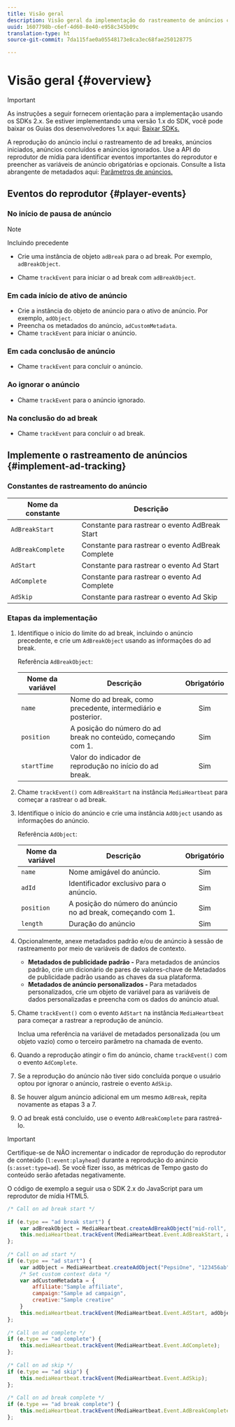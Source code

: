 ```yaml
---
title: Visão geral
description: Visão geral da implementação do rastreamento de anúncios com o SDK do Media.
uuid: 1607798b-c6ef-4d60-8e40-e958c345b09c
translation-type: ht
source-git-commit: 7da115fae0a05548173e8ca3ec68fae250128775

---
```



# Visão geral {#overview}

>[!IMPORTANT]
>
>As instruções a seguir fornecem orientação para a implementação usando os SDKs 2.x. Se estiver implementando uma versão 1.x do SDK, você pode baixar os Guias dos desenvolvedores 1.x aqui: [Baixar SDKs.](/help/sdk-implement/download-sdks.md)

A reprodução do anúncio inclui o rastreamento de ad breaks, anúncios iniciados, anúncios concluídos e anúncios ignorados. Use a API do reprodutor de mídia para identificar eventos importantes do reprodutor e preencher as variáveis de anúncio obrigatórias e opcionais. Consulte a lista abrangente de metadados aqui: [Parâmetros de anúncios.](/help/metrics-and-metadata/ad-parameters.md)

## Eventos do reprodutor {#player-events}


### No início de pausa de anúncio

>[!NOTE]
>Incluindo precedente

* Crie uma instância de objeto `adBreak` para o ad break. Por exemplo, `adBreakObject`.

* Chame `trackEvent` para iniciar o ad break com `adBreakObject`.

### Em cada início de ativo de anúncio

* Crie a instância do objeto de anúncio para o ativo de anúncio. Por exemplo, `adObject`.
* Preencha os metadados do anúncio, `adCustomMetadata`.
* Chame `trackEvent` para iniciar o anúncio.

### Em cada conclusão de anúncio

* Chame `trackEvent` para concluir o anúncio.

### Ao ignorar o anúncio

* Chame `trackEvent` para o anúncio ignorado.

### Na conclusão do ad break

* Chame `trackEvent` para concluir o ad break.

## Implemente o rastreamento de anúncios {#implement-ad-tracking}

### Constantes de rastreamento do anúncio

| Nome da constante | Descrição   |
|---|---|
| `AdBreakStart` | Constante para rastrear o evento AdBreak Start |
| `AdBreakComplete` | Constante para rastrear o evento AdBreak Complete |
| `AdStart` | Constante para rastrear o evento Ad Start |
| `AdComplete` | Constante para rastrear o evento Ad Complete |
| `AdSkip` | Constante para rastrear o evento Ad Skip |

### Etapas da implementação

1. Identifique o início do limite do ad break, incluindo o anúncio precedente, e crie um `AdBreakObject` usando as informações do ad break.

   Referência `AdBreakObject`:

   | Nome da variável | Descrição | Obrigatório |
   | --- | --- | :---: |
   | `name` | Nome do ad break, como precedente, intermediário e posterior. | Sim |
   | `position` | A posição do número do ad break no conteúdo, começando com 1. | Sim |
   | `startTime` | Valor do indicador de reprodução no início do ad break. | Sim |

1. Chame `trackEvent()` com `AdBreakStart` na instância `MediaHeartbeat` para começar a rastrear o ad break.

1. Identifique o início do anúncio e crie uma instância `AdObject` usando as informações do anúncio.

   Referência `AdObject`:

   | Nome da variável | Descrição | Obrigatório |
   | --- | --- | :---: |
   | `name` | Nome amigável do anúncio. | Sim |
   | `adId` | Identificador exclusivo para o anúncio. | Sim |
   | `position` | A posição do número do anúncio no ad break, começando com 1. | Sim |
   | `length` | Duração do anúncio | Sim |

1. Opcionalmente, anexe metadados padrão e/ou de anúncio à sessão de rastreamento por meio de variáveis de dados de contexto.

   * **Metadados de publicidade padrão -** Para metadados de anúncios padrão, crie um dicionário de pares de valores-chave de Metadados de publicidade padrão usando as chaves da sua plataforma.
   * **Metadados de anúncio personalizados -** Para metadados personalizados, crie um objeto de variável para as variáveis de dados personalizadas e preencha com os dados do anúncio atual.

1. Chame `trackEvent()` com o evento `AdStart` na instância `MediaHeartbeat` para começar a rastrear a reprodução de anúncio.

   Inclua uma referência na variável de metadados personalizada (ou um objeto vazio) como o terceiro parâmetro na chamada de evento.

1. Quando a reprodução atingir o fim do anúncio, chame `trackEvent()` com o evento `AdComplete`.

1. Se a reprodução do anúncio não tiver sido concluída porque o usuário optou por ignorar o anúncio, rastreie o evento `AdSkip`.
1. Se houver algum anúncio adicional em um mesmo `AdBreak`, repita novamente as etapas 3 a 7.
1. O ad break está concluído, use o evento `AdBreakComplete` para rastreá-lo.

>[!IMPORTANT]
>
>Certifique-se de NÃO incrementar o indicador de reprodução do reprodutor de conteúdo (`l:event:playhead`) durante a reprodução do anúncio (`s:asset:type=ad`). Se você fizer isso, as métricas de Tempo gasto do conteúdo serão afetadas negativamente.

O código de exemplo a seguir usa o SDK 2.x do JavaScript para um reprodutor de mídia HTML5.

```js
/* Call on ad break start */ 
 
if (e.type == "ad break start") { 
    var adBreakObject = MediaHeartbeat.createAdBreakObject("mid-roll", 2, 500); 
    this.mediaHeartbeat.trackEvent(MediaHeartbeat.Event.AdBreakStart, adBreakObject); 
}; 
 
/* Call on ad start */ 
if (e.type == "ad start") { 
    var adObject = MediaHeartbeat.createAdObject("PepsiOne", "123456ab", 1, 30); 
    /* Set custom context data */ 
    var adCustomMetadata = { 
        affiliate:"Sample affiliate", 
        campaign:"Sample ad campaign", 
        creative:"Sample creative" 
    } 
    this.mediaHeartbeat.trackEvent(MediaHeartbeat.Event.AdStart, adObject, adCustomMetadata); 
}; 
 
/* Call on ad complete */ 
if (e.type == "ad complete") { 
    this.mediaHeartbeat.trackEvent(MediaHeartbeat.Event.AdComplete); 
}; 
 
/* Call on ad skip */ 
if (e.type == "ad skip") { 
    this.mediaHeartbeat.trackEvent(MediaHeartbeat.Event.AdSkip); 
}; 
     
/* Call on ad break complete */ 
if (e.type == "ad break complete") { 
    this.mediaHeartbeat.trackEvent(MediaHeartbeat.Event.AdBreakComplete); 
}; 
```

